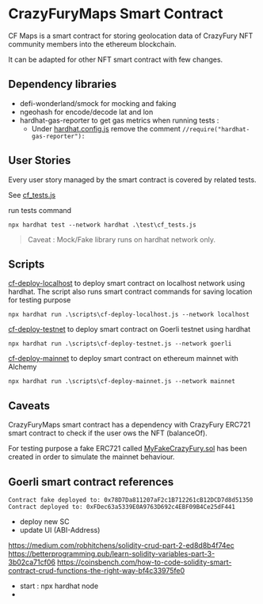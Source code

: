 # CrazyFuryMaps Smart Contract

CF Maps is a smart contract for storing geolocation data of CrazyFury NFT community members into the ethereum blockchain.

It can be adapted for other NFT smart contract with few changes.

## Dependency libraries

- defi-wonderland/smock for mocking and faking 
- ngeohash for encode/decode lat and lon 
- hardhat-gas-reporter to get gas metrics when running tests : 
    - Under [hardhat.config.js](hardhat.config.js) remove the comment `//require("hardhat-gas-reporter"):`


## User Stories 
Every user story managed by the smart contract is covered by related tests. 

See [cf_tests.js](/test/cf_tests.js)

run tests command

```
npx hardhat test --network hardhat .\test\cf_tests.js
```

> Caveat : Mock/Fake library runs on hardhat network only.


## Scripts

[cf-deploy-localhost](cf-deploy-localhost.js) to deploy smart contract on localhost network using hardhat.
The script also runs smart contract commands for saving location for testing purpose

```
npx hardhat run .\scripts\cf-deploy-localhost.js --network localhost
```

[cf-deploy-testnet](cf-deploy-testnet.js) to deploy smart contract on Goerli testnet using hardhat

```
npx hardhat run .\scripts\cf-deploy-testnet.js --network goerli
```

[cf-deploy-mainnet](cf-deploy-mainnet.js) to deploy smart contract on ethereum mainnet with Alchemy

```
npx hardhat run .\scripts\cf-deploy-mainnet.js --network mainnet
```

## Caveats

CrazyFuryMaps smart contract has a dependency with CrazyFury ERC721 smart contract to check if the user ows the NFT (balanceOf).

For testing purpose a fake ERC721 called [MyFakeCrazyFury.sol](/contracts/MyFakeCrazyFury.sol) has been created in order to simulate the mainnet behaviour.


## Goerli smart contract references
```
Contract fake deployed to: 0x78D7Da811207aF2c1B712261cB12DCD7d8d51350
Contract deployed to: 0xFDec63a5339E0A9763D692c4EBF09B4Ce25dF441

```
 - deploy new SC
 - update UI (ABI-Address)


https://medium.com/robhitchens/solidity-crud-part-2-ed8d8b4f74ec
https://betterprogramming.pub/learn-solidity-variables-part-3-3b02ca71cf06
https://coinsbench.com/how-to-code-solidity-smart-contract-crud-functions-the-right-way-bf4c33975fe0




 - start : npx hardhat node
 - 